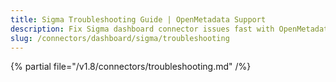 ```yaml
---
title: Sigma Troubleshooting Guide | OpenMetadata Support
description: Fix Sigma dashboard connector issues fast with OpenMetadata'stroubleshooting guide. Solve common errors, connection problems, and data sync issues.
slug: /connectors/dashboard/sigma/troubleshooting
---
```


{% partial file="/v1.8/connectors/troubleshooting.md" /%}
